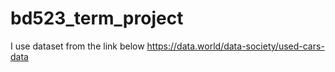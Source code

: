 # bd523_term_project

I use dataset from the link below
https://data.world/data-society/used-cars-data
